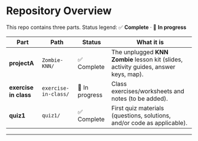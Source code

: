 # Repository Overview

This repo contains three parts. Status legend: ✅ **Complete** · 🚧 **In progress**

| Part | Path | Status | What it is |
|---|---|---|---|
| **projectA** | `Zombie-KNN/` | ✅ Complete | The unplugged **KNN Zombie** lesson kit (slides, activity guides, answer keys, map). |
| **exercise in class** | `exercise-in-class/` | 🚧 In progress | Class exercises/worksheets and notes (to be added). |
| **quiz1** | `quiz1/` | ✅ Complete | First quiz materials (questions, solutions, and/or code as applicable). |

---
